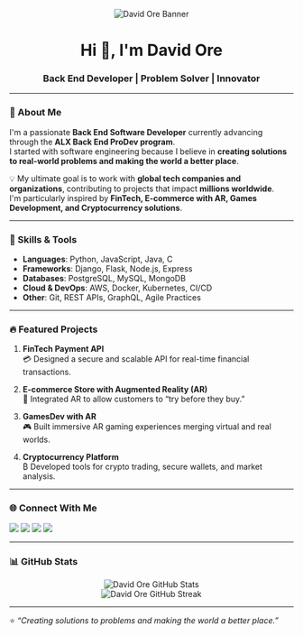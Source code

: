 <!-- Banner -->
<p align="center">
  <img src="https://pin.it/24sH8lGxE" alt="David Ore Banner" />
</p>

<!-- Title -->
<h1 align="center">Hi 👋, I'm David Ore</h1>
<h3 align="center">Back End Developer | Problem Solver | Innovator</h3>

---

### 🌟 About Me  
I'm a passionate **Back End Software Developer** currently advancing through the **ALX Back End ProDev program**.  
I started with software engineering because I believe in **creating solutions to real-world problems and making the world a better place**.  

💡 My ultimate goal is to work with **global tech companies and organizations**, contributing to projects that impact **millions worldwide**.  
I'm particularly inspired by **FinTech, E-commerce with AR, Games Development, and Cryptocurrency solutions**.  

---

### 🚀 Skills & Tools  
- **Languages**: Python, JavaScript, Java, C  
- **Frameworks**: Django, Flask, Node.js, Express  
- **Databases**: PostgreSQL, MySQL, MongoDB  
- **Cloud & DevOps**: AWS, Docker, Kubernetes, CI/CD  
- **Other**: Git, REST APIs, GraphQL, Agile Practices  

---

### 🔥 Featured Projects  

1. **FinTech Payment API**  
   💳 Designed a secure and scalable API for real-time financial transactions.  

2. **E-commerce Store with Augmented Reality (AR)**  
   🛒 Integrated AR to allow customers to “try before they buy.”  

3. **GamesDev with AR**  
   🎮 Built immersive AR gaming experiences merging virtual and real worlds.  

4. **Cryptocurrency Platform**  
   ₿ Developed tools for crypto trading, secure wallets, and market analysis.  

---

### 🌐 Connect With Me  
<p align="left">
<a href="mailto:mcigez@gmail.com"><img src="https://img.shields.io/badge/Email-D14836?style=for-the-badge&logo=gmail&logoColor=white" /></a>
<a href="https://github.com/Dio360"><img src="https://img.shields.io/badge/GitHub-100000?style=for-the-badge&logo=github&logoColor=white" /></a>
<a href="https://www.linkedin.com/in/do360"><img src="https://img.shields.io/badge/LinkedIn-0A66C2?style=for-the-badge&logo=linkedin&logoColor=white" /></a>
<a href="https://twitter.com/"><img src="https://img.shields.io/badge/Twitter-1DA1F2?style=for-the-badge&logo=twitter&logoColor=white" /></a>
</p>

---

### 📊 GitHub Stats  
<p align="center">
  <img src="https://github-readme-stats.vercel.app/api?username=Dio360&show_icons=true&theme=radical" alt="David Ore GitHub Stats" />
  <br/>
  <img src="https://github-readme-streak-stats.herokuapp.com/?user=Dio360&theme=radical" alt="David Ore GitHub Streak" />
</p>

---

⭐️ *“Creating solutions to problems and making the world a better place.”*  


